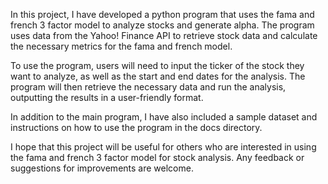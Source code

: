 In this project, I have developed a python program that uses the fama and french 3 factor model to analyze stocks and generate alpha. The program uses data from the Yahoo! Finance API to retrieve stock data and calculate the necessary metrics for the fama and french model.

To use the program, users will need to input the ticker of the stock they want to analyze, as well as the start and end dates for the analysis. The program will then retrieve the necessary data and run the analysis, outputting the results in a user-friendly format.

In addition to the main program, I have also included a sample dataset and instructions on how to use the program in the docs directory.

I hope that this project will be useful for others who are interested in using the fama and french 3 factor model for stock analysis. Any feedback or suggestions for improvements are welcome.
